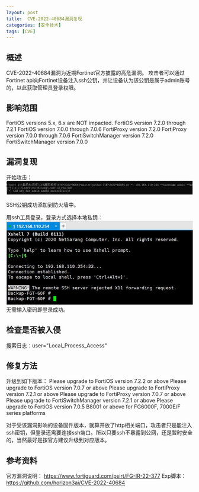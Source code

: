 ```yaml
---
layout: post
title:  CVE-2022-40684漏洞复现
categories: [安全技术]
tags: [CVE]
---
```


## 概述
CVE-2022-40684漏洞为近期Fortinet官方披露的高危漏洞。
攻击者可以通过Fortinet api向Fortinet设备注入ssh公钥，并让设备认为该公钥是属于admin账号的，以此获取管理员登录权限。

## 影响范围
FortiOS versions 5.x, 6.x are NOT impacted.
FortiOS version 7.2.0 through 7.2.1
FortiOS version 7.0.0 through 7.0.6
FortiProxy version 7.2.0
FortiProxy version 7.0.0 through 7.0.6
FortiSwitchManager version 7.2.0
FortiSwitchManager version 7.0.0

## 漏洞复现
开始攻击：
![攻击截图](/img/posts/cve-2022-40684-1.jpg)

SSH公钥成功添加到防火墙中。

用ssh工具登录，登录方式选择本地私钥：
![攻击截图](/img/posts/cve-2022-40684-2.jpg)
无需输入密码即登录成功。

## 检查是否被入侵
搜索日志：user="Local_Process_Access"  


## 修复方法
升级到如下版本：
Please upgrade to FortiOS version 7.2.2 or above
Please upgrade to FortiOS version 7.0.7 or above
Please upgrade to FortiProxy version 7.2.1 or above
Please upgrade to FortiProxy version 7.0.7 or above
Please upgrade to FortiSwitchManager version 7.2.1 or above
Please upgrade to FortiOS version 7.0.5 B8001 or above for FG6000F, 7000E/F series platforms

对于受该漏洞影响的设备固件版本，就算开放了http相关端口，攻击者只是能注入ssh密钥，但登录还需要连接ssh端口。所以只要ssh不暴露到公网，还是暂时安全的，当然最好是按官方建议升级到对应版本。

## 参考资料
官方漏洞说明：
https://www.fortiguard.com/psirt/FG-IR-22-377
Exp脚本：
https://github.com/horizon3ai/CVE-2022-40684



